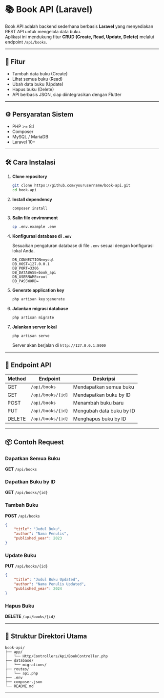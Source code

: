 # 📚 Book API (Laravel)

Book API adalah backend sederhana berbasis **Laravel** yang menyediakan REST API untuk mengelola data buku.  
Aplikasi ini mendukung fitur **CRUD (Create, Read, Update, Delete)** melalui endpoint `/api/books`.

---

## 🚀 Fitur

- Tambah data buku (Create)
- Lihat semua buku (Read)
- Ubah data buku (Update)
- Hapus buku (Delete)
- API berbasis JSON, siap diintegrasikan dengan Flutter

---

## ⚙️ Persyaratan Sistem

- PHP >= 8.1
- Composer
- MySQL / MariaDB
- Laravel 10+

---

## 🛠️ Cara Instalasi

1. **Clone repository**

   ```bash
   git clone https://github.com/yourusername/book-api.git
   cd book-api

2. **Install dependency**

   ```bash
   composer install
   ```

3. **Salin file environment**

   ```bash
   cp .env.example .env
   ```

4. **Konfigurasi database di `.env`**

    Sesuaikan pengaturan database di file `.env` sesuai dengan konfigurasi lokal Anda.

    ```env
    DB_CONNECTION=mysql
    DB_HOST=127.0.0.1
    DB_PORT=3306
    DB_DATABASE=book_api
    DB_USERNAME=root
    DB_PASSWORD=
    ```

5. **Generate application key**

    ```bash
    php artisan key:generate
    ```

6. **Jalankan migrasi database**

    ```bash
    php artisan migrate
    ```

7. **Jalankan server lokal**

    ```bash
    php artisan serve
    ```

    Server akan berjalan di `http://127.0.0.1:8000`

---

## 🔗 Endpoint API

| **Method** | **Endpoint**       | **Deskripsi**               |
|------------|--------------------|-----------------------------|
| GET        | `/api/books`       | Mendapatkan semua buku      |
| GET        | `/api/books/{id}`  | Mendapatkan buku by ID      |
| POST       | `/api/books`       | Menambah buku baru          |
| PUT        | `/api/books/{id}`  | Mengubah data buku by ID    |
| DELETE     | `/api/books/{id}`  | Menghapus buku by ID        |

---

## 📦 Contoh Request

### Dapatkan Semua Buku

**GET** `/api/books`

### Dapatkan Buku by ID

**GET** `/api/books/{id}`

### Tambah Buku

**POST** `/api/books`

```json
{
    "title": "Judul Buku",
    "author": "Nama Penulis",
    "published_year": 2023
}
```

### Update Buku

**PUT** `/api/books/{id}`

```json
{
    "title": "Judul Buku Updated",
    "author": "Nama Penulis Updated",
    "published_year": 2024
}
```

### Hapus Buku

**DELETE** `/api/books/{id}`

---

## 🧩 Struktur Direktori Utama

```
book-api/
├── app/
│   └── Http/Controllers/Api/BookController.php
├── database/
│   └── migrations/
├── routes/
│   └── api.php
├── .env
├── composer.json
└── README.md
```

---

